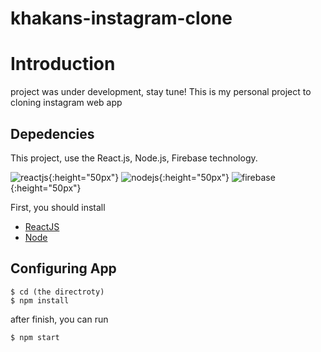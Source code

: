 # khakans-instagram-clone

# Introduction

project was under development, stay tune!
This is my personal project to cloning instagram web app

## Depedencies

This project, use the React.js, Node.js, Firebase technology.

![reactjs](https://www.clipartkey.com/mpngs/m/168-1684677_react-js-png-logo.png){:height="50px"} ![nodejs](https://d2eip9sf3oo6c2.cloudfront.net/tags/images/000/000/256/full/nodejslogo.png){:height="50px"} ![firebase](https://www.gstatic.com/devrel-devsite/prod/v73fbca10ce7899da426d451b3f74ee09bc6846fcf427552c7e8e85261505ef2c/firebase/images/touchicon-180.png){:height="50px"}

First, you should install

-   [ReactJS](https://reactjs.org/)
-   [Node](https://nodejs.org/en/)

## Configuring App

```
$ cd (the directroty)
$ npm install
```
after finish, you can run

```
$ npm start
```
